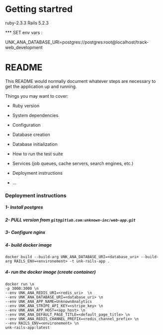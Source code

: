 # Getting startred 

ruby-2.3.3
Rails 5.2.3

*** SET env vars : 

UNK_ANA_DATABASE_URI=postgres://postgres:root@localhost/track-web_development


# README

This README would normally document whatever steps are necessary to get the
application up and running.

Things you may want to cover:

* Ruby version

* System dependencies

* Configuration

* Database creation

* Database initialization

* How to run the test suite

* Services (job queues, cache servers, search engines, etc.)

* Deployment instructions

* ...


### Deployment instructions 

##### 1- Install postgres

##### 2- PULL version from `git@gitlab.com:unknown-inc/web-app.git`

##### 3- Configure nginx 

##### 4- build docker image
`docker build --build-arg UNK_ANA_DATABASE_URI=<database_uri> --build-arg RAILS_ENV=<environement> -t unk-rails-app .`

##### 4- run the docker image (create container)
```
docker run \n
-p 3000:3000 \n
--env UNK_ANA_REDIS_URI=<redis_uri>  \n
--env UNK_ANA_DATABASE_URI=<database_uri> \n
--env UNK_ANA_APP_NAME=UnknownAnalytics
--env UNK_ANA_STRIPE_API_KEY=<stripe_key> \n
--env UNK_ANA_APP_HOST=<app_host> \n
--env UNK_ANA_DEFAULT_PAGE_TITLE=<default_page_title> \n
--env UNK_ANA_REDIS_CHANNEL_PREFIX=<redis_channel_prefix> \n
--env RAILS_ENV=<environement> \n
unk-rails-app:latest 
```